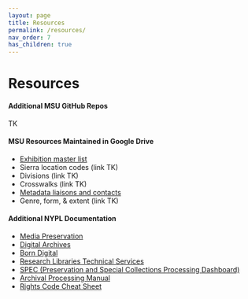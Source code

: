 ```yaml
---
layout: page
title: Resources
permalink: /resources/
nav_order: 7
has_children: true
---
```


# Resources

#### Additional MSU GitHub Repos
TK

#### MSU Resources Maintained in Google Drive
* [Exhibition master list](https://docs.google.com/spreadsheets/d/11-bgNRs2iO6HLG8OQv7quP8KUHCUNxJgC3nIapA0Do0/edit)
* Sierra location codes (link TK)
* Divisions (link TK)
* Crosswalks (link TK)
* [Metadata liaisons and contacts](https://docs.google.com/spreadsheets/d/1P-YDJigon640fTCLP4Ig4-zmzqrX88v5M24ShuxFNVY/edit)
* Genre, form, & extent (link TK)

#### Additional NYPL Documentation
* [Media Preservation](https://nypl.github.io/ami-preservation/)
* [Digital Archives](https://nypl.github.io/digarch/)
* [Born Digital](https://nypl.github.io/born-digital-docs/)
* [Research Libraries Technical Services](https://sites.google.com/a/bookops.org/nypl-rl-tech-services/rl-technical-services)
* [SPEC (Preservation and Special Collections Processing Dashboard)](https://sites.google.com/nypl.org/specialcollections/spec)
* [Archival Processing Manual](https://sites.google.com/nypl.org/specialcollections/special-collections-processing/archival-processing/processing-manual)
* [Rights Code Cheat Sheet](https://confluence.nypl.org/display/DIG/Rights+Codes+Cheat+Sheet)